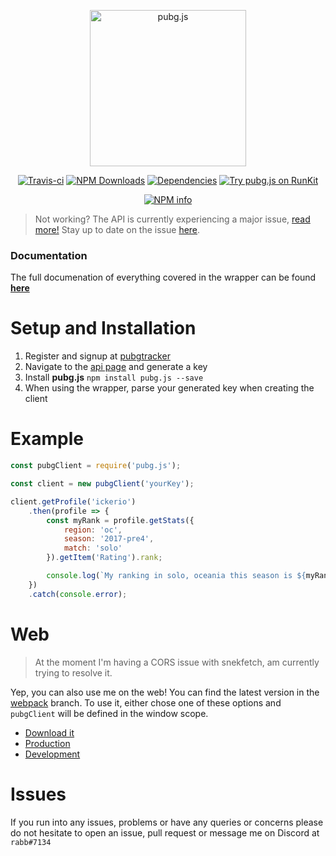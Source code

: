 <div align="center">
    <p>
        <img alt="pubg.js" src="https://i.imgur.com/YzaajHA.png" width="250"/>
    </p>
    <p>
        <a href="https://travis-ci.org/ickerio/pubg.js"><img src="https://travis-ci.org/ickerio/pubg.js.svg?branch=master" alt="Travis-ci"></a>
        <a href="https://www.npmjs.com/package/pubg.js"><img src="https://img.shields.io/npm/dt/pubg.js.svg?maxAge=3600" alt="NPM Downloads" /></a>
        <a href="https://david-dm.org/ickerio/pubg.js"><img src="https://img.shields.io/david/ickerio/pubg.js.svg?maxAge=3600" alt="Dependencies" /></a>
        <a href="https://npm.runkit.com/pubg.js"><img src="https://badge.runkitcdn.com/pubg.js.svg" alt="Try pubg.js on RunKit"/></a>
    </p>
    <a href="https://nodei.co/npm/pubg.js/"><img src="https://nodei.co/npm/pubg.js.png?downloads=true&stars=true" alt="NPM info"/></a>
</div>

> Not working? The API is currently experiencing a major issue, [read more!](https://pubgtracker.com/article/14/status-on-our-discord-bot-twitch-bot-and-api) Stay up to date on the issue [here](https://pubgtracker.com/).

### Documentation
The full documenation of everything covered in the wrapper can be found [**here**](https://github.com/ickerio/pubg.js/blob/master/docs/index.md)

# Setup and Installation
1. Register and signup at [pubgtracker](https://pubgtracker.com/)
2. Navigate to the [api page](https://pubgtracker.com/site-api) and generate a key
3. Install **pubg.js** `npm install pubg.js --save`
4. When using the wrapper, parse your generated key when creating the client


# Example
```js
const pubgClient = require('pubg.js');

const client = new pubgClient('yourKey');

client.getProfile('ickerio')
    .then(profile => {
        const myRank = profile.getStats({
            region: 'oc',
            season: '2017-pre4',
            match: 'solo'
        }).getItem('Rating').rank;

        console.log(`My ranking in solo, oceania this season is ${myRank}`);
    })
    .catch(console.error);
```

# Web
> At the moment I'm having a CORS issue with snekfetch, am currently trying to resolve it.

Yep, you can also use me on the web! You can find the latest version in the [webpack](https://github.com/ickerio/pubg.js/tree/webpack) branch. To use it, either chose one of these options and `pubgClient` will be defined in the window scope.
 - [Download it](https://raw.githubusercontent.com/ickerio/pubg.js/webpack/pubg.js)
 - [Production](https://cdn.rawgit.com/ickerio/pubg.js/webpack/pubg.js)
 - [Development](https://rawgit.com/ickerio/pubg.js/webpack/pubg.js)

# Issues
If you run into any issues, problems or have any queries or concerns please do not hesitate to open an issue, pull request or message me on Discord at `rabb#7134`